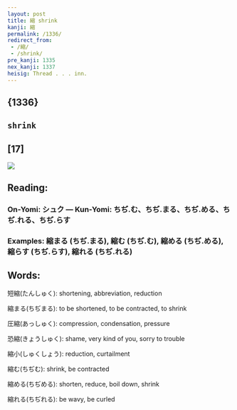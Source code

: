 ```yaml
---
layout: post
title: 縮 shrink
kanji: 縮
permalink: /1336/
redirect_from:
 - /縮/
 - /shrink/
pre_kanji: 1335
nex_kanji: 1337
heisig: Thread . . . inn.
---
```


## {1336}

## `shrink`

## [17]

<div class="stroke"><img src="E7B8AE.png" /></div>

## Reading:

### On-Yomi: シュク &mdash; Kun-Yomi: ちぢ.む、ちぢ.まる、ちぢ.める、ちぢ.れる、ちぢ.らす

### Examples: 縮まる (ちぢ.まる), 縮む (ちぢ.む), 縮める (ちぢ.める), 縮らす (ちぢ.らす), 縮れる (ちぢ.れる)

## Words:

短縮(たんしゅく): shortening, abbreviation, reduction

縮まる(ちぢまる): to be shortened, to be contracted, to shrink

圧縮(あっしゅく): compression, condensation, pressure

恐縮(きょうしゅく): shame, very kind of you, sorry to trouble

縮小(しゅくしょう): reduction, curtailment

縮む(ちぢむ): shrink, be contracted

縮める(ちぢめる): shorten, reduce, boil down, shrink

縮れる(ちぢれる): be wavy, be curled
